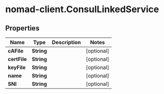 # nomad-client.ConsulLinkedService

## Properties

Name | Type | Description | Notes
------------ | ------------- | ------------- | -------------
**cAFile** | **String** |  | [optional] 
**certFile** | **String** |  | [optional] 
**keyFile** | **String** |  | [optional] 
**name** | **String** |  | [optional] 
**SNI** | **String** |  | [optional] 


